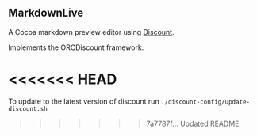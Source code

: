 ## MarkdownLive

A Cocoa markdown preview editor using [Discount][discount].

Implements the ORCDiscount framework.

<<<<<<< HEAD
=======
To update to the latest version of discount run `./discount-config/update-discount.sh`
>>>>>>> 7a7787f... Updated README

[discount]: https://github.com/Orc/discount